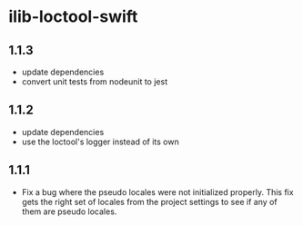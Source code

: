 # ilib-loctool-swift

## 1.1.3

-   update dependencies
-   convert unit tests from nodeunit to jest

## 1.1.2

-   update dependencies
-   use the loctool's logger instead of its own

## 1.1.1

-   Fix a bug where the pseudo locales were not initialized properly.
    This fix gets the right set of locales from the project settings to
    see if any of them are pseudo locales.
